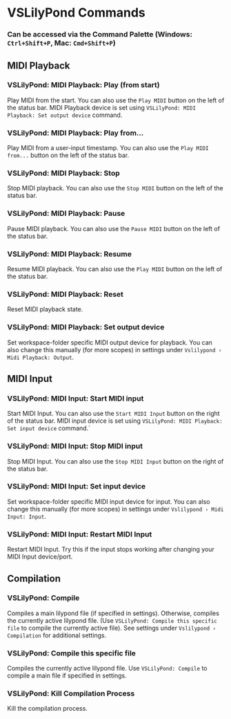 # VSLilyPond Commands

### Can be accessed via the Command Palette (Windows: `Ctrl+Shift+P`, Mac: `Cmd+Shift+P`)

## MIDI Playback

### VSLilyPond: MIDI Playback: Play (from start)

Play MIDI from the start. You can also use the `Play MIDI` button on the left of the status bar. MIDI Playback device is set using `VSLilyPond: MIDI Playback: Set output device` command.

### VSLilyPond: MIDI Playback: Play from...

Play MIDI from a user-input timestamp. You can also use the `Play MIDI from...` button on the left of the status bar.

### VSLilyPond: MIDI Playback: Stop

Stop MIDI playback. You can also use the `Stop MIDI` button on the left of the status bar.

### VSLilyPond: MIDI Playback: Pause

Pause MIDI playback. You can also use the `Pause MIDI` button on the left of the status bar.

### VSLilyPond: MIDI Playback: Resume

Resume MIDI playback. You can also use the `Play MIDI` button on the left of the status bar.

### VSLilyPond: MIDI Playback: Reset

Reset MIDI playback state.

### VSLilyPond: MIDI Playback: Set output device

Set workspace-folder specific MIDI output device for playback. You can also change this manually (for more scopes) in settings under `Vslilypond › Midi Playback: Output`.

## MIDI Input

### VSLilyPond: MIDI Input: Start MIDI input

Start MIDI Input. You can also use the `Start MIDI Input` button on the right of the status bar. MIDI input device is set using `VSLilyPond: MIDI Playback: Set input device` command.`

### VSLilyPond: MIDI Input: Stop MIDI input

Stop MIDI Input. You can also use the `Stop MIDI Input` button on the right of the status bar.

### VSLilyPond: MIDI Input: Set input device

Set workspace-folder specific MIDI input device for input. You can also change this manually (for more scopes) in settings under `Vslilypond › Midi Input: Input`.

### VSLilyPond: MIDI Input: Restart MIDI Input

Restart MIDI Input. Try this if the input stops working after changing your MIDI Input device/port.

## Compilation

### VSLilyPond: Compile

Compiles a main lilypond file (if specified in settings). Otherwise, compiles the currently active lilypond file. (Use `VSLilyPond: Compile this specific file` to compile the currently active file). See settings under `Vslilypond › Compilation` for additional settings.

### VSLilyPond: Compile this specific file

Compiles the currently active lilypond file. Use `VSLilyPond: Compile` to compile a main file if specified in settings.

### VSLilyPond: Kill Compilation Process

Kill the compilation process.
